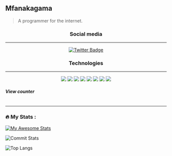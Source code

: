 ## Mfanakagama
> A programmer for the internet.</p>

<div id="badges" align="center">
  <h3> Social media</h3>
  <hr/>
  
  <a href="twitter.com/hexaredecimal">
    <img src="https://img.shields.io/badge/Twitter-blue?style=for-the-badge&logo=twitter&logoColor=white" alt="Twitter Badge"/>
  </a>
</div>


<div align="center">
  <h3> Technologies</h3>
  <hr/>
  
  <img src="https://img.shields.io/badge/java-%23ED8B00.svg?style=for-the-badge&logo=openjdk&logoColor=white">
  <img src="https://img.shields.io/badge/%3C/%3E%20htmx-3D72D7?style=for-the-badge&logo=mysl&logoColor=white">
  <img src="https://img.shields.io/badge/JavaScript-323330?style=for-the-badge&logo=javascript&logoColor=F7DF1E">
  <img src="https://img.shields.io/badge/Rust-black?style=for-the-badge&logo=rust&logoColor=#E57324">
  <img src="https://img.shields.io/badge/astro-%232C2052.svg?style=for-the-badge&logo=astro&logoColor=white">
  <img src="https://img.shields.io/badge/sqlite-%2307405e.svg?style=for-the-badge&logo=sqlite&logoColor=white">
  <img src="https://img.shields.io/badge/NeoVim-%2357A143.svg?&style=for-the-badge&logo=neovim&logoColor=white" >
  <img src="https://img.shields.io/badge/apache%20netbeans-1B6AC6?style=for-the-badge&logo=apache%20netbeans%20IDE&logoColor=white">
</div>



<div id="views">
  <h5> View counter </h5>
  <img src="https://komarev.com/ghpvc/?username=hexaredecimal&style=flat-square&color=blue" align="center" alt=""/>
</div>


---

### :fire: My Stats :

<a href="#">
  
[![My Awesome Stats](https://awesome-github-stats.azurewebsites.net/user-stats/hexaredecimal?cardType=level-alternate&theme=dark&preferLogin=false)](https://git.io/awesome-stats-card)

![Commit Stats](https://github-readme-streak-stats.herokuapp.com/?user=hexaredecimal&hide_border=true&theme=dark)

![Top Langs](https://github-readme-stats.vercel.app/api/top-langs/?username=hexaredecimal&hide_border=true&theme=dark)


</a>

<!--
**hexaredecimal/hexaredecimal** is a ✨ _special_ ✨ repository because its `README.md` (this file) appears on your GitHub profile.
